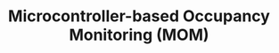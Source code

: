 ---
title: "Microcontroller-based Occupancy Monitoring (MOM)"
excerpt: "ESP-32-controlled, wireless networking, IoT device that measures the occupancy of indoor rooms by probing WiFi traffic. Deployed as a web app (using DynamoDB, AWS IoT Core, Python Flask/Dash, MQTT Protocol, C++). <br/>Won runner-up for best ECE Senior Design project.<br/><img src='/images/MOM_dashboard.png'>"
collection: portfolio
--- 